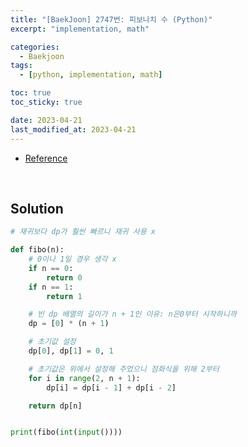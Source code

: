 ```yaml
---
title: "[BaekJoon] 2747번: 피보나치 수 (Python)"
excerpt: "implementation, math"

categories:
  - Baekjoon
tags:
  - [python, implementation, math]

toc: true
toc_sticky: true

date: 2023-04-21
last_modified_at: 2023-04-21
---
```


- [Reference](https://www.acmicpc.net/problem/2747)


<br>

## Solution

```python
# 재귀보다 dp가 훨씬 빠르니 재귀 사용 x

def fibo(n):
    # 0이나 1일 경우 생각 x
    if n == 0:
        return 0
    if n == 1:
        return 1

    # 빈 dp 배열의 길이가 n + 1인 이유: n은0부터 시작하니까
    dp = [0] * (n + 1)

    # 초기값 설정
    dp[0], dp[1] = 0, 1

    # 초기값은 위에서 설정해 주었으니 점화식을 위해 2부터
    for i in range(2, n + 1):
        dp[i] = dp[i - 1] + dp[i - 2]

    return dp[n]


print(fibo(int(input())))
```